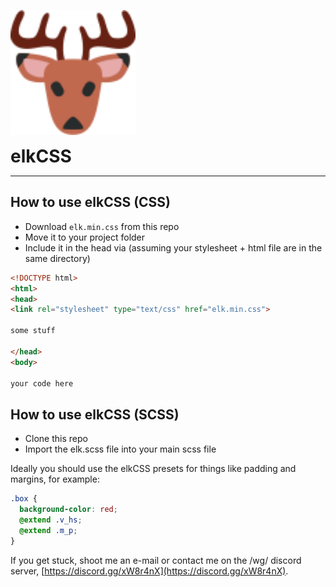 <span><img src="./elk.svg" width=200></span>
<span><h1 style="display: inline">elkCSS</h1></span>
<hr>


## How to use elkCSS (CSS)

- Download `elk.min.css` from this repo
- Move it to your project folder
- Include it in the head via (assuming your stylesheet + html file are in the same directory)

```html
<!DOCTYPE html>
<html>
<head>
<link rel="stylesheet" type="text/css" href="elk.min.css">

some stuff

</head>
<body>

your code here
```

## How to use elkCSS (SCSS)

- Clone this repo
- Import the elk.scss file into your main scss file

Ideally you should use the elkCSS presets for things like padding and margins, for example:

```scss
.box {
  background-color: red;
  @extend .v_hs;
  @extend .m_p;
}
```

If you get stuck, shoot me an e-mail or contact me on the /wg/ discord server, [https://discord.gg/xW8r4nX](https://discord.gg/xW8r4nX).
